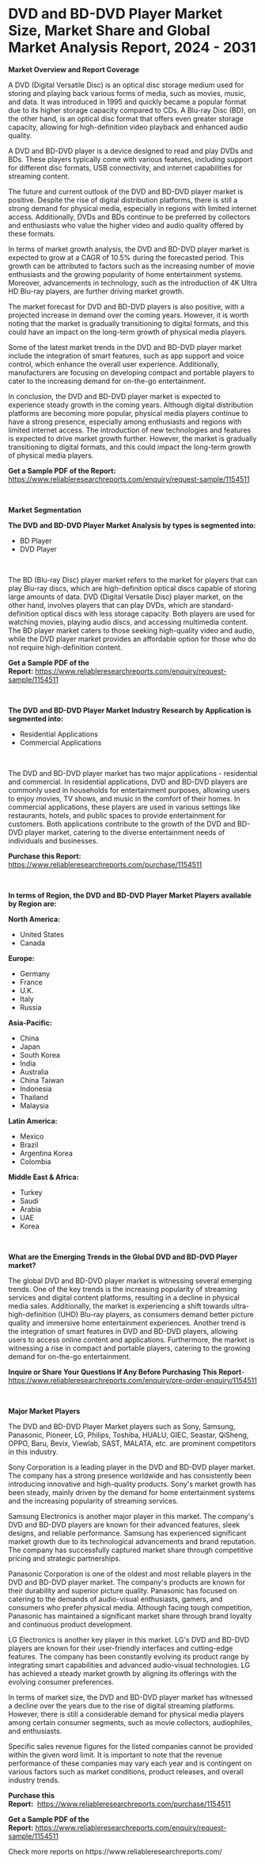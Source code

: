 <p><h1>DVD and BD-DVD Player Market Size, Market Share and Global Market Analysis Report, 2024 - 2031</h1></p><p><strong>Market Overview and Report Coverage</strong></p>
<p><p>A DVD (Digital Versatile Disc) is an optical disc storage medium used for storing and playing back various forms of media, such as movies, music, and data. It was introduced in 1995 and quickly became a popular format due to its higher storage capacity compared to CDs. A Blu-ray Disc (BD), on the other hand, is an optical disc format that offers even greater storage capacity, allowing for high-definition video playback and enhanced audio quality.</p><p>A DVD and BD-DVD player is a device designed to read and play DVDs and BDs. These players typically come with various features, including support for different disc formats, USB connectivity, and internet capabilities for streaming content.</p><p>The future and current outlook of the DVD and BD-DVD player market is positive. Despite the rise of digital distribution platforms, there is still a strong demand for physical media, especially in regions with limited internet access. Additionally, DVDs and BDs continue to be preferred by collectors and enthusiasts who value the higher video and audio quality offered by these formats.</p><p>In terms of market growth analysis, the DVD and BD-DVD player market is expected to grow at a CAGR of 10.5% during the forecasted period. This growth can be attributed to factors such as the increasing number of movie enthusiasts and the growing popularity of home entertainment systems. Moreover, advancements in technology, such as the introduction of 4K Ultra HD Blu-ray players, are further driving market growth.</p><p>The market forecast for DVD and BD-DVD players is also positive, with a projected increase in demand over the coming years. However, it is worth noting that the market is gradually transitioning to digital formats, and this could have an impact on the long-term growth of physical media players.</p><p>Some of the latest market trends in the DVD and BD-DVD player market include the integration of smart features, such as app support and voice control, which enhance the overall user experience. Additionally, manufacturers are focusing on developing compact and portable players to cater to the increasing demand for on-the-go entertainment.</p><p>In conclusion, the DVD and BD-DVD player market is expected to experience steady growth in the coming years. Although digital distribution platforms are becoming more popular, physical media players continue to have a strong presence, especially among enthusiasts and regions with limited internet access. The introduction of new technologies and features is expected to drive market growth further. However, the market is gradually transitioning to digital formats, and this could impact the long-term growth of physical media players.</p></p>
<p><strong>Get a Sample PDF of the Report:</strong> <a href="https://www.reliableresearchreports.com/enquiry/request-sample/1154511">https://www.reliableresearchreports.com/enquiry/request-sample/1154511</a></p>
<p>&nbsp;</p>
<p><strong>Market Segmentation</strong></p>
<p><strong>The DVD and BD-DVD Player Market Analysis by types is segmented into:</strong></p>
<p><ul><li>BD Player</li><li>DVD Player</li></ul></p>
<p>&nbsp;</p>
<p><p>The BD (Blu-ray Disc) player market refers to the market for players that can play Blu-ray discs, which are high-definition optical discs capable of storing large amounts of data. DVD (Digital Versatile Disc) player market, on the other hand, involves players that can play DVDs, which are standard-definition optical discs with less storage capacity. Both players are used for watching movies, playing audio discs, and accessing multimedia content. The BD player market caters to those seeking high-quality video and audio, while the DVD player market provides an affordable option for those who do not require high-definition content.</p></p>
<p><strong>Get a Sample PDF of the Report:</strong>&nbsp;<a href="https://www.reliableresearchreports.com/enquiry/request-sample/1154511">https://www.reliableresearchreports.com/enquiry/request-sample/1154511</a></p>
<p>&nbsp;</p>
<p><strong>The DVD and BD-DVD Player Market Industry Research by Application is segmented into:</strong></p>
<p><ul><li>Residential Applications</li><li>Commercial Applications</li></ul></p>
<p>&nbsp;</p>
<p><p>The DVD and BD-DVD player market has two major applications - residential and commercial. In residential applications, DVD and BD-DVD players are commonly used in households for entertainment purposes, allowing users to enjoy movies, TV shows, and music in the comfort of their homes. In commercial applications, these players are used in various settings like restaurants, hotels, and public spaces to provide entertainment for customers. Both applications contribute to the growth of the DVD and BD-DVD player market, catering to the diverse entertainment needs of individuals and businesses.</p></p>
<p><strong>Purchase this Report:</strong>&nbsp; <a href="https://www.reliableresearchreports.com/purchase/1154511">https://www.reliableresearchreports.com/purchase/1154511</a></p>
<p>&nbsp;</p>
<p><strong>In terms of Region, the DVD and BD-DVD Player Market Players available by Region are:</strong></p>
<p>
    <p> <strong> North America: </strong>
        <ul>
            <li>United States</li>
            <li>Canada</li>
        </ul>
        </p> 
    <p> <strong> Europe: </strong>
        <ul>
            <li>Germany</li>
            <li>France</li>
            <li>U.K.</li>
            <li>Italy</li>
            <li>Russia</li>
        </ul>
        </p> 
    <p> <strong> Asia-Pacific: </strong>
        <ul>
            <li>China</li>
            <li>Japan</li>
            <li>South Korea</li>
            <li>India</li>
            <li>Australia</li>
            <li>China Taiwan</li>
            <li>Indonesia</li>
            <li>Thailand</li>
            <li>Malaysia</li>
        </ul>
        </p> 
    <p> <strong> Latin America: </strong>
        <ul>
            <li>Mexico</li>
            <li>Brazil</li>
            <li>Argentina Korea</li>
            <li>Colombia</li>
        </ul>
        </p> 
    <p> <strong> Middle East & Africa: </strong>
        <ul>
            <li>Turkey</li>
            <li>Saudi</li>
            <li>Arabia</li>
            <li>UAE</li>
            <li>Korea</li>
        </ul>
    </p>
    </p>
<p>&nbsp;</p>
<p><strong>What are the Emerging Trends in the Global DVD and BD-DVD Player market?</strong></p>
<p><p>The global DVD and BD-DVD player market is witnessing several emerging trends. One of the key trends is the increasing popularity of streaming services and digital content platforms, resulting in a decline in physical media sales. Additionally, the market is experiencing a shift towards ultra-high-definition (UHD) Blu-ray players, as consumers demand better picture quality and immersive home entertainment experiences. Another trend is the integration of smart features in DVD and BD-DVD players, allowing users to access online content and applications. Furthermore, the market is witnessing a rise in compact and portable players, catering to the growing demand for on-the-go entertainment.</p></p>
<p><strong>Inquire or Share Your Questions If Any Before Purchasing This Report</strong>- <a href="https://www.reliableresearchreports.com/enquiry/pre-order-enquiry/1154511">https://www.reliableresearchreports.com/enquiry/pre-order-enquiry/1154511</a></p>
<p>&nbsp;</p>
<p><strong>Major Market Players</strong></p>
<p><p>The DVD and BD-DVD Player Market players such as Sony, Samsung, Panasonic, Pioneer, LG, Philips, Toshiba, HUALU, GIEC, Seastar, QiSheng, OPPO, Baru, Bevix, Viewlab, SAST, MALATA, etc. are prominent competitors in this industry. </p><p>Sony Corporation is a leading player in the DVD and BD-DVD player market. The company has a strong presence worldwide and has consistently been introducing innovative and high-quality products. Sony's market growth has been steady, mainly driven by the demand for home entertainment systems and the increasing popularity of streaming services.</p><p>Samsung Electronics is another major player in this market. The company's DVD and BD-DVD players are known for their advanced features, sleek designs, and reliable performance. Samsung has experienced significant market growth due to its technological advancements and brand reputation. The company has successfully captured market share through competitive pricing and strategic partnerships.</p><p>Panasonic Corporation is one of the oldest and most reliable players in the DVD and BD-DVD player market. The company's products are known for their durability and superior picture quality. Panasonic has focused on catering to the demands of audio-visual enthusiasts, gamers, and consumers who prefer physical media. Although facing tough competition, Panasonic has maintained a significant market share through brand loyalty and continuous product development.</p><p>LG Electronics is another key player in this market. LG's DVD and BD-DVD players are known for their user-friendly interfaces and cutting-edge features. The company has been constantly evolving its product range by integrating smart capabilities and advanced audio-visual technologies. LG has achieved a steady market growth by aligning its offerings with the evolving consumer preferences.</p><p>In terms of market size, the DVD and BD-DVD player market has witnessed a decline over the years due to the rise of digital streaming platforms. However, there is still a considerable demand for physical media players among certain consumer segments, such as movie collectors, audiophiles, and enthusiasts.</p><p>Specific sales revenue figures for the listed companies cannot be provided within the given word limit. It is important to note that the revenue performance of these companies may vary each year and is contingent on various factors such as market conditions, product releases, and overall industry trends.</p></p>
<p><strong>Purchase this Report:</strong>&nbsp;&nbsp;<a href="https://www.reliableresearchreports.com/purchase/1154511">https://www.reliableresearchreports.com/purchase/1154511</a></p>
<p></p>
<p><strong>Get a Sample PDF of the Report:</strong>&nbsp;<a href="https://www.reliableresearchreports.com/enquiry/request-sample/1154511">https://www.reliableresearchreports.com/enquiry/request-sample/1154511</a></p>
<p>Check more reports on https://www.reliableresearchreports.com/</p>